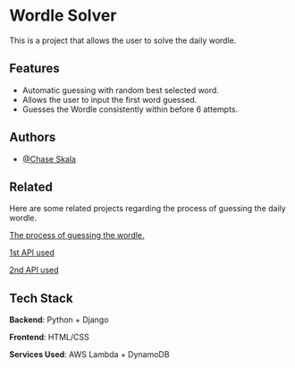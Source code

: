 
# Wordle Solver

This is a project that allows the user to solve the daily wordle.


## Features

- Automatic guessing with random best selected word.
- Allows the user to input the first word guessed.
- Guesses the Wordle consistently within before 6 attempts.



## Authors

- [@Chase Skala](https://www.github.com/ChaseSkala)


## Related

Here are some related projects regarding the process of guessing the daily wordle.

[The process of guessing the wordle.](https://github.com/ChaseSkala/WordleProject)

[1st API used](https://github.com/ChaseSkala/Wordle-solver-API)

[2nd API used](https://github.com/ChaseSkala/wordle-server)


## Tech Stack

**Backend**: Python + Django
 
**Frontend**: HTML/CSS

**Services Used**: AWS Lambda + DynamoDB
